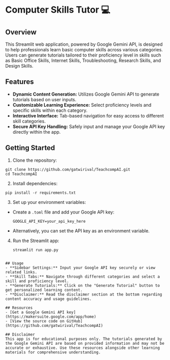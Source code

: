 # Computer Skills Tutor 💻

## Overview
This Streamlit web application, powered by Google Gemini API, is designed to help professionals learn basic computer skills across various categories. Users can generate tutorials tailored to their proficiency level in skills such as Basic Office Skills, Internet Skills, Troubleshooting, Research Skills, and Design Skills.

## Features
- **Dynamic Content Generation:** Utilizes Google Gemini API to generate tutorials based on user inputs.
- **Customizable Learning Experience:** Select proficiency levels and specific skills within each category.
- **Interactive Interface:** Tab-based navigation for easy access to different skill categories.
- **Secure API Key Handling:** Safely input and manage your Google API key directly within the app.

## Getting Started
1. Clone the repository:
```
git clone https://github.com/gatwirival/TeachcompAI.git
cd TeachcompAI
```
2. Install dependencies:
```
pip install -r requirements.txt
```
3. Set up your environment variables:
- Create a `.toml` file and add your Google API key:
  ```
  GOOGLE_API_KEY=your_api_key_here
  ```
- Alternatively, you can set the API key as an environment variable.

4. Run the Streamlit app:
   ```
   streamlit run app.py
```

## Usage
- **Sidebar Settings:** Input your Google API key securely or view related links.
- **Skill Tabs:** Navigate through different categories and select a skill and proficiency level.
- **Generate Tutorials:** Click on the "Generate Tutorial" button to get personalized learning content.
- **Disclaimer:** Read the disclaimer section at the bottom regarding content accuracy and usage guidelines.

## Resources
- [Get a Google Gemini API key](https://makersuite.google.com/app/home)
- [View the source code on GitHub](https://github.com/gatwirival/TeachcompAI)

## Disclaimer
This app is for educational purposes only. The tutorials generated by the Google Gemini API are based on provided information and may not be accurate or exhaustive. Use these resources alongside other learning materials for comprehensive understanding.

